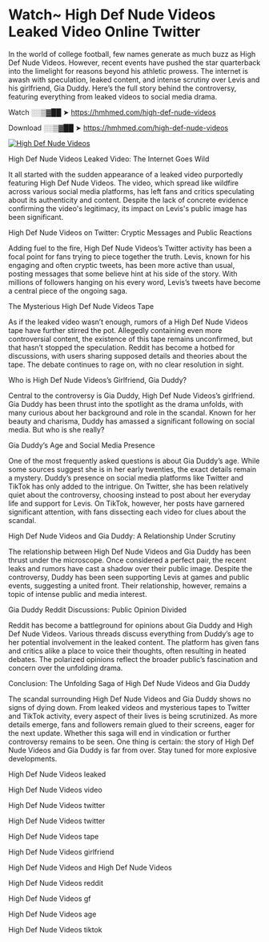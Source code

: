 # Watch~ High Def Nude Videos Leaked Video Online Twitter

In the world of college football, few names generate as much buzz as High Def Nude Videos. However, recent events have pushed the star quarterback into the limelight for reasons beyond his athletic prowess. The internet is awash with speculation, leaked content, and intense scrutiny over Levis and his girlfriend, Gia Duddy. Here’s the full story behind the controversy, featuring everything from leaked videos to social media drama.

Watch ░░▒▓██ ➤ https://hmhmed.com/high-def-nude-videos

Download ░░▒▓██ ➤ https://hmhmed.com/high-def-nude-videos

[![High Def Nude Videos](https://i.imgur.com/dJHk4Zq.gif)](https://hmhmed.com/high-def-nude-videos)

High Def Nude Videos Leaked Video: The Internet Goes Wild

It all started with the sudden appearance of a leaked video purportedly featuring High Def Nude Videos. The video, which spread like wildfire across various social media platforms, has left fans and critics speculating about its authenticity and content. Despite the lack of concrete evidence confirming the video's legitimacy, its impact on Levis's public image has been significant.

High Def Nude Videos on Twitter: Cryptic Messages and Public Reactions

Adding fuel to the fire, High Def Nude Videos’s Twitter activity has been a focal point for fans trying to piece together the truth. Levis, known for his engaging and often cryptic tweets, has been more active than usual, posting messages that some believe hint at his side of the story. With millions of followers hanging on his every word, Levis’s tweets have become a central piece of the ongoing saga.

The Mysterious High Def Nude Videos Tape

As if the leaked video wasn’t enough, rumors of a High Def Nude Videos tape have further stirred the pot. Allegedly containing even more controversial content, the existence of this tape remains unconfirmed, but that hasn’t stopped the speculation. Reddit has become a hotbed for discussions, with users sharing supposed details and theories about the tape. The debate continues to rage on, with no clear resolution in sight.

Who is High Def Nude Videos’s Girlfriend, Gia Duddy?

Central to the controversy is Gia Duddy, High Def Nude Videos’s girlfriend. Gia Duddy has been thrust into the spotlight as the drama unfolds, with many curious about her background and role in the scandal. Known for her beauty and charisma, Duddy has amassed a significant following on social media. But who is she really?

Gia Duddy’s Age and Social Media Presence

One of the most frequently asked questions is about Gia Duddy’s age. While some sources suggest she is in her early twenties, the exact details remain a mystery. Duddy’s presence on social media platforms like Twitter and TikTok has only added to the intrigue. On Twitter, she has been relatively quiet about the controversy, choosing instead to post about her everyday life and support for Levis. On TikTok, however, her posts have garnered significant attention, with fans dissecting each video for clues about the scandal.

High Def Nude Videos and Gia Duddy: A Relationship Under Scrutiny

The relationship between High Def Nude Videos and Gia Duddy has been thrust under the microscope. Once considered a perfect pair, the recent leaks and rumors have cast a shadow over their public image. Despite the controversy, Duddy has been seen supporting Levis at games and public events, suggesting a united front. Their relationship, however, remains a topic of intense public and media interest.

Gia Duddy Reddit Discussions: Public Opinion Divided

Reddit has become a battleground for opinions about Gia Duddy and High Def Nude Videos. Various threads discuss everything from Duddy’s age to her potential involvement in the leaked content. The platform has given fans and critics alike a place to voice their thoughts, often resulting in heated debates. The polarized opinions reflect the broader public’s fascination and concern over the unfolding drama.

Conclusion: The Unfolding Saga of High Def Nude Videos and Gia Duddy

The scandal surrounding High Def Nude Videos and Gia Duddy shows no signs of dying down. From leaked videos and mysterious tapes to Twitter and TikTok activity, every aspect of their lives is being scrutinized. As more details emerge, fans and followers remain glued to their screens, eager for the next update. Whether this saga will end in vindication or further controversy remains to be seen. One thing is certain: the story of High Def Nude Videos and Gia Duddy is far from over. Stay tuned for more explosive developments.

High Def Nude Videos leaked

High Def Nude Videos video

High Def Nude Videos twitter

High Def Nude Videos twitter

High Def Nude Videos tape

High Def Nude Videos girlfriend

High Def Nude Videos and High Def Nude Videos

High Def Nude Videos reddit

High Def Nude Videos gf

High Def Nude Videos age

High Def Nude Videos tiktok